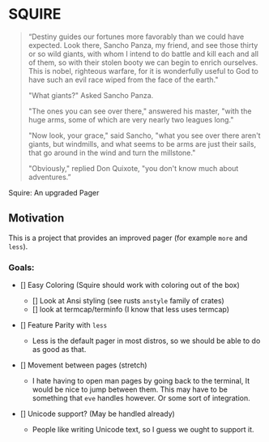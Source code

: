 # SQUIRE

> “Destiny guides our fortunes more favorably than we could have expected. Look
> there, Sancho Panza, my friend, and see those thirty or so wild giants, with
> whom I intend to do battle and kill each and all of them, so with their
> stolen booty we can begin to enrich ourselves. This is nobel, righteous
> warfare, for it is wonderfully useful to God to have such an evil race wiped
> from the face of the earth." 
>
> "What giants?" Asked Sancho Panza. 
>
> "The ones you can see over there," answered his master, "with the huge arms,
> some of which are very nearly two leagues long." 
>
> "Now look, your grace," said Sancho, "what you see over there aren't giants,
> but windmills, and what seems to be arms are just their sails, that go around
> in the wind and turn the millstone."
>
> "Obviously," replied Don Quixote, "you don't know much about adventures.”

Squire: An upgraded Pager

## Motivation

This is a project that provides an improved pager (for example `more` and `less`).

### Goals:

- [] Easy Coloring (Squire should work with coloring out of the box)
    - [] Look at Ansi styling (see rusts `anstyle` family of crates)
    - [] look at termcap/terminfo (I know that less uses termcap)

- [] Feature Parity with `less`
    - Less is the default pager in most distros, so we should be 
    able to do as good as that.

- [] Movement between pages (stretch)
    - I hate having to open man pages by going back to the terminal, It would
    be nice to jump between them. This may have to be something that
    `eve` handles however. Or some sort of integration.

- [] Unicode support? (May be handled already)
    - People like writing Unicode text, so I guess we ought to support it.

